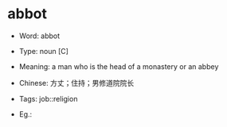 # abbot

- Word: abbot

- Type: noun [C]
- Meaning: a man who is the head of a monastery or an abbey
- Chinese: 方丈；住持；男修道院院长
- Tags: job::religion
- Eg.: 


